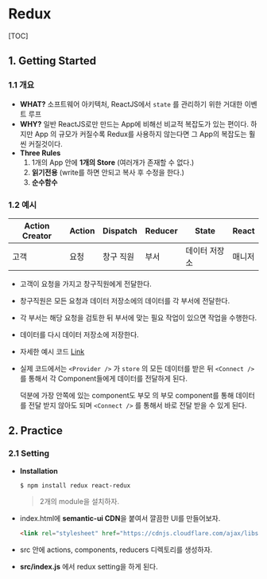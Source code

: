# Redux

[TOC]

## 1. Getting Started

### 1.1 개요

- **WHAT?** 소프트웨어 아키텍처,  ReactJS에서 `state` 를 관리하기 위한 거대한 이벤트 루프
- **WHY?** 일반 ReactJS로만 만드는 App에 비해선 비교적 복잡도가 있는 편이다. 하지만 App 의 규모가 커질수록 Redux를 사용하지 않는다면 그 App의 복잡도는 훨씬 커질것이다.
- **Three Rules**
  1. 1개의 App 안에 **1개의 Store** (여러개가 존재할 수 없다.)
  2. **읽기전용** (write를 하면 안되고 복사 후 수정을 한다.)
  3. **순수함수**

### 1.2 예시

| Action Creator | Action | Dispatch  | Reducer | State         | React  |
| -------------- | ------ | --------- | ------- | ------------- | ------ |
| 고객           | 요청   | 창구 직원 | 부서    | 데이터 저장소 | 매니저 |

- 고객이 요청을 가지고 창구직원에게 전달한다.
- 창구직원은 모든 요청과 데이터 저장소에의 데이터를 각 부서에 전달한다.
- 각 부서는 해당 요청을 검토한 뒤 부서에 맞는 필요 작업이 있으면 작업을 수행한다.
- 데이터를 다시 데이터 저장소에 저장한다.
- 자세한 예시 코드 [Link](https://github.com/Sunjae-Kim/TIL/tree/master/javascript/ReactJS/redux/src/example.js)

- 실제 코드에서는 `<Provider />` 가 `store` 의 모든 데이터를 받은 뒤 `<Connect />` 를 통해서 각 Component들에게 데이터를 전달하게 된다.

  덕분에 가장 안쪽에 있는 component도 부모 의 부모 component를 통해 데이터를 전달 받지 않아도 되며 `<Connect />` 를 통해서 바로 전달 받을 수 있게 된다.

## 2. Practice

### 2.1 Setting

- **Installation**

  ```bash
  $ npm install redux react-redux
  ```

  > 2개의 module을 설치하자.

- index.html에 **semantic-ui  CDN**을 붙여서 깔끔한 UI를 만들어보자.

  ```html 
  <link rel="stylesheet" href="https://cdnjs.cloudflare.com/ajax/libs/semantic-ui/2.4.1/semantic.min.css">
  ```

- src 안에 actions, components, reducers 디렉토리를 생성하자.

- **src/index.js** 에서 redux setting을 하게 된다.

  ```js
  
  ```



























